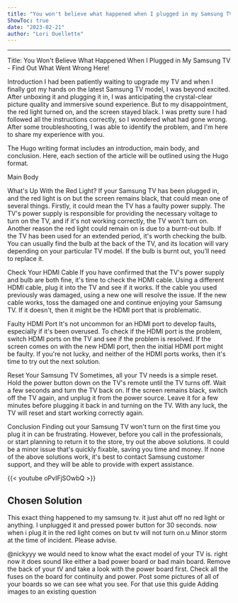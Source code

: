 ```yaml
---
title: "You won't believe what happened when I plugged in my Samsung TV - the red light turns on but the screen stays black! Find out what went wrong here!"
ShowToc: true 
date: "2023-02-21"
author: "Lori Ouellette"
---
```

*****
Title: You Won't Believe What Happened When I Plugged in My Samsung TV - Find Out What Went Wrong Here!

Introduction
I had been patiently waiting to upgrade my TV and when I finally got my hands on the latest Samsung TV model, I was beyond excited. After unboxing it and plugging it in, I was anticipating the crystal-clear picture quality and immersive sound experience. But to my disappointment, the red light turned on, and the screen stayed black. I was pretty sure I had followed all the instructions correctly, so I wondered what had gone wrong. After some troubleshooting, I was able to identify the problem, and I'm here to share my experience with you.

The Hugo writing format includes an introduction, main body, and conclusion. Here, each section of the article will be outlined using the Hugo format.

Main Body

What's Up With the Red Light?
If your Samsung TV has been plugged in, and the red light is on but the screen remains black, that could mean one of several things. Firstly, it could mean the TV has a faulty power supply. The TV's power supply is responsible for providing the necessary voltage to turn on the TV, and if it's not working correctly, the TV won't turn on. Another reason the red light could remain on is due to a burnt-out bulb. If the TV has been used for an extended period, it's worth checking the bulb. You can usually find the bulb at the back of the TV, and its location will vary depending on your particular TV model. If the bulb is burnt out, you'll need to replace it.

Check Your HDMI Cable
If you have confirmed that the TV's power supply and bulb are both fine, it's time to check the HDMI cable. Using a different HDMI cable, plug it into the TV and see if it works. If the cable you used previously was damaged, using a new one will resolve the issue. If the new cable works, toss the damaged one and continue enjoying your Samsung TV. If it doesn't, then it might be the HDMI port that is problematic.

Faulty HDMI Port
It's not uncommon for an HDMI port to develop faults, especially if it's been overused. To check if the HDMI port is the problem, switch HDMI ports on the TV and see if the problem is resolved. If the screen comes on with the new HDMI port, then the initial HDMI port might be faulty. If you're not lucky, and neither of the HDMI ports works, then it's time to try out the next solution.

Reset Your Samsung TV
Sometimes, all your TV needs is a simple reset. Hold the power button down on the TV's remote until the TV turns off. Wait a few seconds and turn the TV back on. If the screen remains black, switch off the TV again, and unplug it from the power source. Leave it for a few minutes before plugging it back in and turning on the TV. With any luck, the TV will reset and start working correctly again.

Conclusion
Finding out your Samsung TV won't turn on the first time you plug it in can be frustrating. However, before you call in the professionals, or start planning to return it to the store, try out the above solutions. It could be a minor issue that's quickly fixable, saving you time and money. If none of the above solutions work, it's best to contact Samsung customer support, and they will be able to provide with expert assistance.

{{< youtube oPvIFjSOwbQ >}} 



## Chosen Solution
 This exact thing happened to my samsung tv. it just ahut off no red light or anything. I unplugged it and pressed power button for 30 seconds. now when i plug it in the red light comes on but tv will not turn on.u Minor storm at the time of incident. Please advise.

 @nickyyy we would need to know what the exact model of your TV is. right now it does sound like either a bad power board or bad main board. Remove the back of your tV and take a look with the power board first. Check all the fuses on the board for continuity and power. Post some pictures of all of your boards so we can see what you see. For that use this guide Adding images to an existing question




